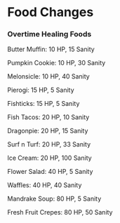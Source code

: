 # Food Changes

### Overtime Healing Foods

Butter Muffin: 10 HP, 15 Sanity

Pumpkin Cookie: 10 HP, 30 Sanity

Melonsicle: 10 HP, 40 Sanity

Pierogi: 15 HP, 5 Sanity

Fishticks: 15 HP, 5 Sanity

Fish Tacos: 20 HP, 10 Sanity 

Dragonpie: 20 HP, 15 Sanity 

Surf n Turf: 20 HP, 33 Sanity

Ice Cream: 20 HP, 100 Sanity

Flower Salad: 40 HP, 5 Sanity

Waffles: 40 HP, 40 Sanity

Mandrake Soup: 80 HP, 5 Sanity

Fresh Fruit Crepes: 80 HP, 50 Sanity


